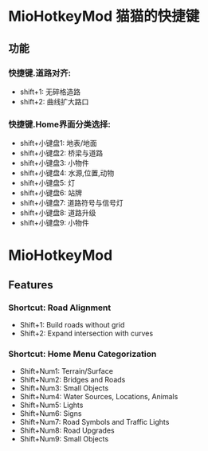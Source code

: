 # MioHotkeyMod 猫猫的快捷键

## 功能
### 快捷键.道路对齐:​  
* shift+1: 无碎格造路  
* shift+2: 曲线扩大路口  

### 快捷键.Home界面分类选择:​  
* shift+小键盘1: 地表/地面  
* shift+小键盘2: 桥梁与道路  
* shift+小键盘3: 小物件  
* shift+小键盘4: 水源,位置,动物  
* shift+小键盘5: 灯  
* shift+小键盘6: 站牌  
* shift+小键盘7: 道路符号与信号灯  
* shift+小键盘8: 道路升级  
* shift+小键盘9: 小物件  


# MioHotkeyMod
## Features
### Shortcut: Road Alignment  
* Shift+1: Build roads without grid
* Shift+2: Expand intersection with curves  
### Shortcut: Home Menu Categorization  
* Shift+Num1: Terrain/Surface
* Shift+Num2: Bridges and Roads
* Shift+Num3: Small Objects
* Shift+Num4: Water Sources, Locations, Animals
* Shift+Num5: Lights
* Shift+Num6: Signs
* Shift+Num7: Road Symbols and Traffic Lights
* Shift+Num8: Road Upgrades
* Shift+Num9: Small Objects  
